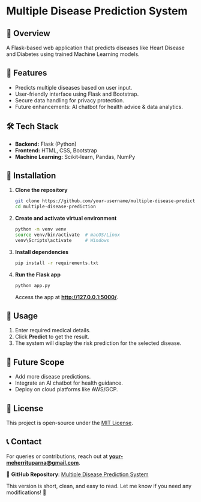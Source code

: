 

# Multiple Disease Prediction System

## 🏥 Overview
A Flask-based web application that predicts diseases like Heart Disease and Diabetes using trained Machine Learning models.

## 🚀 Features
- Predicts multiple diseases based on user input.
- User-friendly interface using Flask and Bootstrap.
- Secure data handling for privacy protection.
- Future enhancements: AI chatbot for health advice & data analytics.

## 🛠️ Tech Stack
- **Backend:** Flask (Python)
- **Frontend:** HTML, CSS, Bootstrap
- **Machine Learning:** Scikit-learn, Pandas, NumPy

## 📌 Installation
1. **Clone the repository**  
   ```bash
   git clone https://github.com/your-username/multiple-disease-prediction.git
   cd multiple-disease-prediction
   ```
2. **Create and activate virtual environment**  
   ```bash
   python -m venv venv
   source venv/bin/activate  # macOS/Linux
   venv\Scripts\activate     # Windows
   ```
3. **Install dependencies**  
   ```bash
   pip install -r requirements.txt
   ```
4. **Run the Flask app**  
   ```bash
   python app.py
   ```
   Access the app at **http://127.0.0.1:5000/**.

## 📖 Usage
1. Enter required medical details.
2. Click **Predict** to get the result.
3. The system will display the risk prediction for the selected disease.

## 🔮 Future Scope
- Add more disease predictions.
- Integrate an AI chatbot for health guidance.
- Deploy on cloud platforms like AWS/GCP.

## 📜 License
This project is open-source under the [MIT License](LICENSE).

## 📞 Contact
For queries or contributions, reach out at **your-meherrituparna@gmail.com**.

🔗 **GitHub Repository**: [Multiple Disease Prediction System](https://github.com/your-username/multiple-disease-prediction)


This version is short, clean, and easy to read. Let me know if you need any modifications! 🚀
